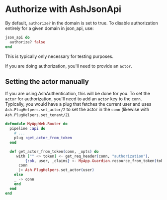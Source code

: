 <!--
SPDX-FileCopyrightText: 2020 Zach Daniel

SPDX-License-Identifier: MIT
-->

# Authorize with AshJsonApi

By default, `authorize?` in the domain is set to true. To disable authorization entirely for a given domain in json_api, use:

```elixir
json_api do
  authorize? false
end
```

This is typically only necessary for testing purposes.

If you are doing authorization, you'll need to provide an `actor`.

## Setting the actor manually

If you are using AshAuthentication, this will be done for you. To set the `actor` for authorization, you'll need to add an `actor` key to the
`conn`. Typically, you would have a plug that fetches the current user and uses `Ash.PlugHelpers.set_actor/2` to set the actor in the `conn` (likewise with `Ash.PlugHelpers.set_tenant/2`).

```elixir
defmodule MyAppWeb.Router do
  pipeline :api do
    # ...
    plug :get_actor_from_token
  end

  def get_actor_from_token(conn, _opts) do
     with ["" <> token] <- get_req_header(conn, "authorization"),
         {:ok, user, _claims} <- MyApp.Guardian.resource_from_token(token) do
      conn
      |> Ash.PlugHelpers.set_actor(user)
    else
    _ -> conn
    end
  end
end
```
